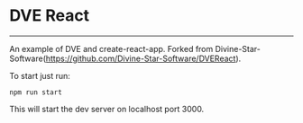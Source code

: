 <h1>DVE React</h1>

---

An example of DVE and create-react-app. Forked from Divine-Star-Software(https://github.com/Divine-Star-Software/DVEReact).

To start just run:
```console
npm run start
```

This will start the dev server on localhost port 3000. 
